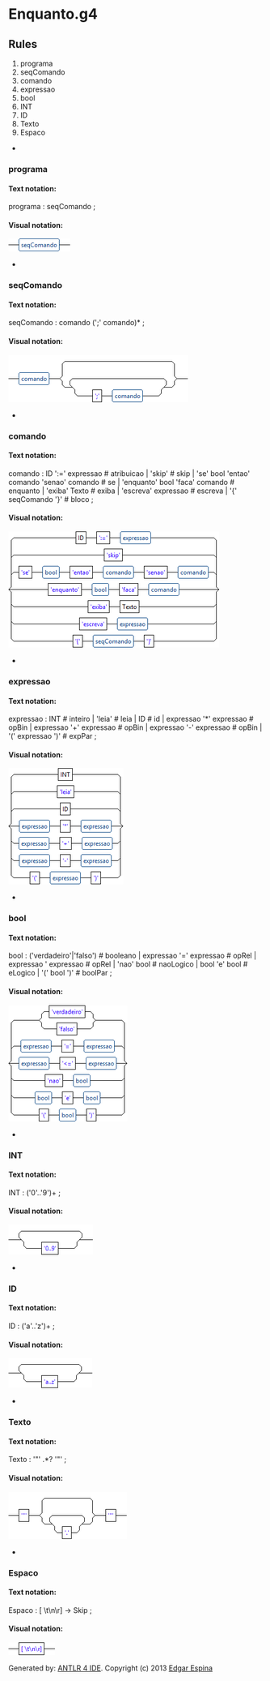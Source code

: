 # Enquanto.g4

## Rules

1. programa
2. seqComando
3. comando
4. expressao
5. bool
6. INT
7. ID
8. Texto
9. Espaco

-
### programa

#### Text notation:

programa : seqComando ;

#### Visual notation:
![](images/programa.png)

-
### seqComando

#### Text notation:

seqComando : comando (';' comando)\* ;

#### Visual notation:
![](images/seqComando.png)

-
### comando

#### Text notation:

comando : ID ':=' expressao # atribuicao | 'skip' # skip | 'se' bool 'entao' comando 'senao' comando # se | 'enquanto' bool 'faca' comando # enquanto | 'exiba' Texto # exiba | 'escreva' expressao # escreva | '{' seqComando '}' # bloco ;

#### Visual notation:
![](images/comando.png)

-
### expressao

#### Text notation:

expressao : INT # inteiro | 'leia' # leia | ID # id | expressao '\*' expressao # opBin | expressao '+' expressao # opBin | expressao '-' expressao # opBin | '(' expressao ')' # expPar ;

#### Visual notation:
![](images/expressao.png)

-
### bool

#### Text notation:

bool : ('verdadeiro'|'falso') # booleano | expressao '=' expressao # opRel | expressao ' expressao # opRel | 'nao' bool # naoLogico | bool 'e' bool # eLogico | '(' bool ')' # boolPar ;

#### Visual notation:
![](images/bool.png)

-
### INT

#### Text notation:

INT : ('0'..'9')+ ;

#### Visual notation:
![](images/INT.png)

-
### ID

#### Text notation:

ID : ('a'..'z')+ ;

#### Visual notation:
![](images/ID.png)

-
### Texto

#### Text notation:

Texto : '"' .\*? '"' ;

#### Visual notation:
![](images/Texto.png)

-
### Espaco

#### Text notation:

Espaco : [ \t\n\r] -> Skip ;

#### Visual notation:
![](images/Espaco.png)

Generated by: [ANTLR 4 IDE](https://github.com/jknack/antlr4ide). Copyright (c) 2013 [Edgar Espina](https://twitter.com/edgarespina)
